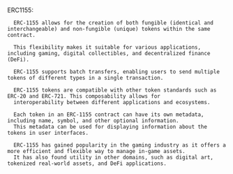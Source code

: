 ERC1155:
   
      ERC-1155 allows for the creation of both fungible (identical and interchangeable) and non-fungible (unique) tokens within the same contract.

      This flexibility makes it suitable for various applications, including gaming, digital collectibles, and decentralized finance (DeFi).

      ERC-1155 supports batch transfers, enabling users to send multiple tokens of different types in a single transaction. 
      
      ERC-1155 tokens are compatible with other token standards such as ERC-20 and ERC-721. This composability allows for 
      interoperability between different applications and ecosystems.
      
      Each token in an ERC-1155 contract can have its own metadata, including name, symbol, and other optional information.
      This metadata can be used for displaying information about the tokens in user interfaces.

      ERC-1155 has gained popularity in the gaming industry as it offers a more efficient and flexible way to manage in-game assets. 
      It has also found utility in other domains, such as digital art, tokenized real-world assets, and DeFi applications.
